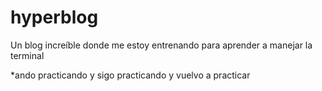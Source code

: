 # hyperblog
Un blog increíble donde me estoy entrenando para aprender a manejar la terminal


*ando practicando
 y sigo practicando
 y vuelvo a practicar
